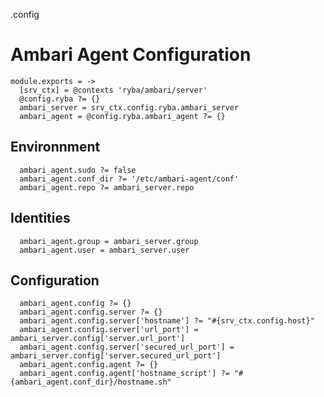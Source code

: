 .config
# Ambari Agent Configuration

    module.exports = ->
      [srv_ctx] = @contexts 'ryba/ambari/server'
      @config.ryba ?= {}
      ambari_server = srv_ctx.config.ryba.ambari_server
      ambari_agent = @config.ryba.ambari_agent ?= {}

## Environnment

      ambari_agent.sudo ?= false
      ambari_agent.conf_dir ?= '/etc/ambari-agent/conf'
      ambari_agent.repo ?= ambari_server.repo

## Identities

      ambari_agent.group = ambari_server.group
      ambari_agent.user = ambari_server.user

## Configuration

      ambari_agent.config ?= {}
      ambari_agent.config.server ?= {}
      ambari_agent.config.server['hostname'] ?= "#{srv_ctx.config.host}"
      ambari_agent.config.server['url_port'] = ambari_server.config['server.url_port']
      ambari_agent.config.server['secured_url_port'] = ambari_server.config['server.secured_url_port']
      ambari_agent.config.agent ?= {}
      ambari_agent.config.agent['hostname_script'] ?= "#{ambari_agent.conf_dir}/hostname.sh"
